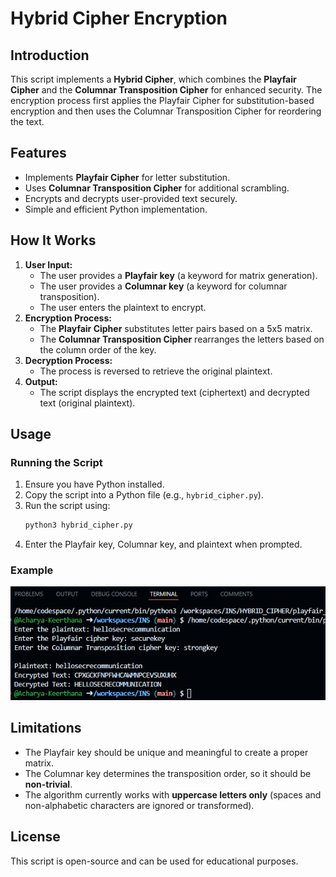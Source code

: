 # Hybrid Cipher Encryption

## Introduction  
This script implements a **Hybrid Cipher**, which combines the **Playfair Cipher** and the **Columnar Transposition Cipher** for enhanced security. The encryption process first applies the Playfair Cipher for substitution-based encryption and then uses the Columnar Transposition Cipher for reordering the text.

## Features  
- Implements **Playfair Cipher** for letter substitution.  
- Uses **Columnar Transposition Cipher** for additional scrambling.  
- Encrypts and decrypts user-provided text securely.  
- Simple and efficient Python implementation.  

## How It Works  
1. **User Input:**  
   - The user provides a **Playfair key** (a keyword for matrix generation).  
   - The user provides a **Columnar key** (a keyword for columnar transposition).  
   - The user enters the plaintext to encrypt.  
2. **Encryption Process:**  
   - The **Playfair Cipher** substitutes letter pairs based on a 5x5 matrix.  
   - The **Columnar Transposition Cipher** rearranges the letters based on the column order of the key.  
3. **Decryption Process:**  
   - The process is reversed to retrieve the original plaintext.  
4. **Output:**  
   - The script displays the encrypted text (ciphertext) and decrypted text (original plaintext).  

## Usage  
### Running the Script  
1. Ensure you have Python installed.  
2. Copy the script into a Python file (e.g., `hybrid_cipher.py`).  
3. Run the script using:  
   ```bash  
   python3 hybrid_cipher.py  
   ```  
4. Enter the Playfair key, Columnar key, and plaintext when prompted.  

### Example  
![alt text](image.png)

## Limitations  
- The Playfair key should be unique and meaningful to create a proper matrix.  
- The Columnar key determines the transposition order, so it should be **non-trivial**.  
- The algorithm currently works with **uppercase letters only** (spaces and non-alphabetic characters are ignored or transformed).  

## License  
This script is open-source and can be used for educational purposes.



